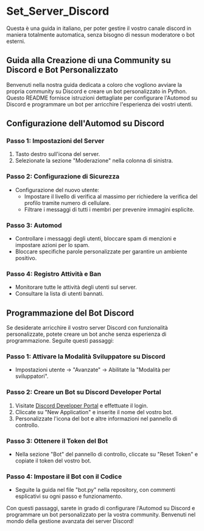 # Set_Server_Discord
Questa è una guida in italiano, per poter gestire il vostro canale discord in maniera totalmente automatica, senza bisogno di nessun moderatore o bot esterni.

## Guida alla Creazione di una Community su Discord e Bot Personalizzato

Benvenuti nella nostra guida dedicata a coloro che vogliono avviare la propria community su Discord e creare un bot personalizzato in Python. Questo README fornisce istruzioni dettagliate per configurare l'Automod su Discord e programmare un bot per arricchire l'esperienza dei vostri utenti.

## Configurazione dell'Automod su Discord

### Passo 1: Impostazioni del Server

1. Tasto destro sull'icona del server.
2. Selezionate la sezione "Moderazione" nella colonna di sinistra.

### Passo 2: Configurazione di Sicurezza

- Configurazione del nuovo utente:
  - Impostare il livello di verifica al massimo per richiedere la verifica del profilo tramite numero di cellulare.
  - Filtrare i messaggi di tutti i membri per prevenire immagini esplicite.

### Passo 3: Automod

- Controllare i messaggi degli utenti, bloccare spam di menzioni e impostare azioni per lo spam.
- Bloccare specifiche parole personalizzate per garantire un ambiente positivo.

### Passo 4: Registro Attività e Ban

- Monitorare tutte le attività degli utenti sul server.
- Consultare la lista di utenti bannati.

## Programmazione del Bot Discord

Se desiderate arricchire il vostro server Discord con funzionalità personalizzate, potete creare un bot anche senza esperienza di programmazione. Seguite questi passaggi:

### Passo 1: Attivare la Modalità Sviluppatore su Discord

- Impostazioni utente -> "Avanzate" -> Abilitate la "Modalità per sviluppatori".

### Passo 2: Creare un Bot su Discord Developer Portal

1. Visitate [Discord Developer Portal](https://discord.com/developers/applications) e effettuate il login.
2. Cliccate su "New Application" e inserite il nome del vostro bot.
3. Personalizzate l'icona del bot e altre informazioni nel pannello di controllo.

### Passo 3: Ottenere il Token del Bot

- Nella sezione "Bot" del pannello di controllo, cliccate su "Reset Token" e copiate il token del vostro bot.

### Passo 4: Impostare il Bot con il Codice

- Seguite la guida nel file "bot.py" nella repository, con commenti esplicativi su ogni passo e funzionamento.

Con questi passaggi, sarete in grado di configurare l'Automod su Discord e programmare un bot personalizzato per la vostra community. Benvenuti nel mondo della gestione avanzata dei server Discord!
